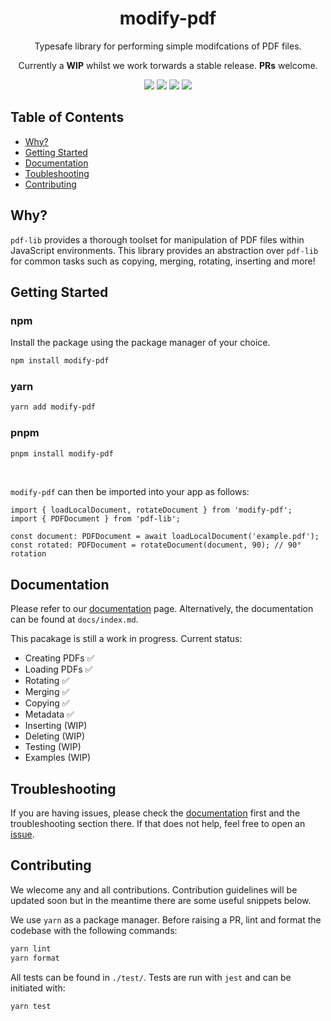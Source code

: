 <div align="center">
    <h1>modify-pdf</h1>
    <p>Typesafe library for performing simple modifcations of PDF files.</p>
    <p>Currently a <strong>WIP</strong> whilst we work torwards a stable release. <strong>PRs</strong> welcome.</p>
     <a href='https://img.shields.io/npm/v/modify-pdf'><img src='https://img.shields.io/npm/v/modify-pdf' /></a>
    <a href='https://github.com/jrobsontull/modify-pdf/actions/workflows/build.yml'><img src='https://github.com/jrobsontull/modify-pdf/actions/workflows/build.yml/badge.svg' /></a>
   <a href='https://github.com/jrobsontull/modify-pdf/actions/workflows/test.yml'><img src='https://github.com/jrobsontull/modify-pdf/actions/workflows/test.yml/badge.svg' /></a>
   <a href='https://github.com/jrobsontull/modify-pdf/actions/workflows/coverage.yml'><img src='https://github.com/jrobsontull/modify-pdf/actions/workflows/coverage.yml/badge.svg' /></a>
</div>

## Table of Contents

- [Why?](#why)
- [Getting Started](#getting-started)
- [Documentation](#documentation)
- [Toubleshooting](#troublshooting)
- [Contributing](#contributing)

## Why?

`pdf-lib` provides a thorough toolset for manipulation of PDF files within JavaScript environments. This library provides an abstraction over `pdf-lib` for common tasks such as copying, merging, rotating, inserting and more!

## Getting Started

### npm

Install the package using the package manager of your choice.

```bash
npm install modify-pdf
```

### yarn

```bash
yarn add modify-pdf
```

### pnpm

```bash
pnpm install modify-pdf
```

<br/>

`modify-pdf` can then be imported into your app as follows:

```tsx
import { loadLocalDocument, rotateDocument } from 'modify-pdf';
import { PDFDocument } from 'pdf-lib';

const document: PDFDocument = await loadLocalDocument('example.pdf');
const rotated: PDFDocument = rotateDocument(document, 90); // 90° rotation
```

## Documentation

Please refer to our [documentation](https://jrobsontull.github.io/modify-pdf) page. Alternatively, the documentation can be found at `docs/index.md`.

This pacakage is still a work in progress. Current status:

- Creating PDFs ✅
- Loading PDFs ✅
- Rotating ✅
- Merging ✅
- Copying ✅
- Metadata ✅
- Inserting (WIP)
- Deleting (WIP)
- Testing (WIP)
- Examples (WIP)

## Troubleshooting

If you are having issues, please check the [documentation](https://jrobsontull.github.io/modify-pdf) first and the troubleshooting section there. If that does not help, feel free to open an [issue](https://github.com/jrobsontull/modify-pdf/issues).

## Contributing

We wlecome any and all contributions. Contribution guidelines will be updated soon but in the meantime there are some useful snippets below.

We use `yarn` as a package manager. Before raising a PR, lint and format the codebase with the following commands:

```bash
yarn lint
yarn format
```

All tests can be found in `./test/`. Tests are run with `jest` and can be initiated with:

```bash
yarn test
```
